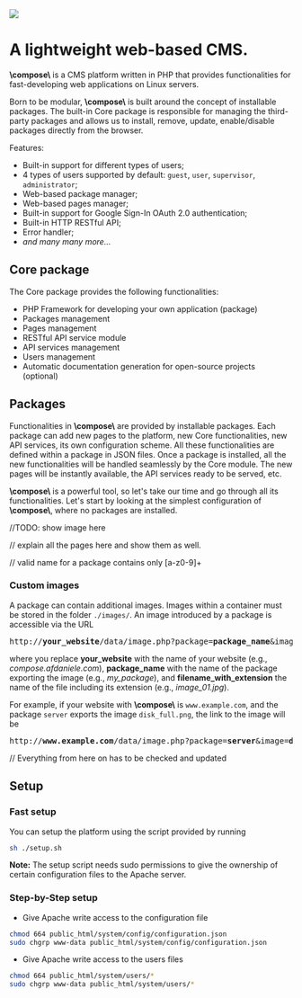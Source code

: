 <img src="http://compose.afdaniele.com/images/compose-black-logo.svg"/>



# A lightweight web-based CMS.


**\\compose\\** is a CMS platform written in PHP that provides functionalities
for fast-developing web applications on Linux servers.

Born to be modular, **\\compose\\** is built around the concept of installable
packages. The built-in Core package is responsible for managing the 
third-party packages and allows us to install, remove, update, enable/disable
packages directly from the browser.

Features:
- Built-in support for different types of users;
- 4 types of users supported by default: `guest`, `user`, `supervisor`, `administrator`;
- Web-based package manager;
- Web-based pages manager;
- Built-in support for Google Sign-In OAuth 2.0 authentication;
- Built-in HTTP RESTful API;
- Error handler;
- *and many many more...*


## Core package

The Core package provides the following functionalities:
- PHP Framework for developing your own application (package)
- Packages management
- Pages management
- RESTful API service module
- API services management
- Users management
- Automatic documentation generation for open-source projects (optional)


## Packages

Functionalities in **\\compose\\** are provided by installable packages.
Each package can add new pages to the platform, new Core functionalities,
new API services, its own configuration scheme.
All these functionalities are defined within a package in JSON files. 
Once a package is installed, all the new functionalities will be handled 
seamlessly by the Core module. The new pages will be instantly available,
the API services ready to be served, etc.

**\\compose\\** is a powerful tool, so let's take our time and go through all 
its functionalities. Let's start by looking at the simplest configuration
of **\\compose\\**, where no packages are installed.

//TODO: show image here

// explain all the pages here and show them as well.

// valid name for a package contains only [a-z0-9]+


### Custom images

A package can contain additional images. Images within a container must be stored in
the folder `./images/`. An image introduced by a package is accessible via the URL
  
<pre>
http://<b>your_website</b>/data/image.php?package=<b>package_name</b>&image=<b>filename_with_extension</b>
</pre>
 
where you replace **your_website** with the name of your website (e.g., *compose.afdaniele.com*),
**package_name** with the name of the package exporting the image (e.g., *my_package*), and 
**filename_with_extension** the name of the file including its extension (e.g., *image_01.jpg*).
 
For example, if your website with **\\compose\\** is `www.example.com`, and the package `server` 
exports the image `disk_full.png`, the link to the image will be 
   
<pre>
http://<b>www.example.com</b>/data/image.php?package=<b>server</b>&image=<b>disk_full.png</b>
</pre>



// Everything from here on has to be checked and updated


## Setup

### Fast setup

You can setup the platform using the script provided
by running

```bash
sh ./setup.sh
```

**Note:** The setup script needs sudo permissions to give
the ownership of certain configuration files to the Apache
server.


### Step-by-Step setup

- Give Apache write access to the configuration file
```bash
chmod 664 public_html/system/config/configuration.json
sudo chgrp www-data public_html/system/config/configuration.json
```


- Give Apache write access to the users files
```bash
chmod 664 public_html/system/users/*
sudo chgrp www-data public_html/system/users/*
```
